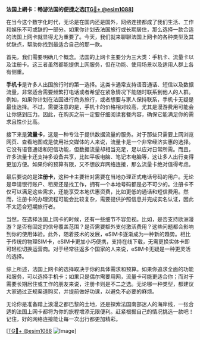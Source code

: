 **法国上網卡：畅游法国的便捷之选[[TG💪+ @esim1088](https://t.me/s/esim1088)]**

在当今这个数字化时代，无论是在国内还是国外，网络连接都成了我们生活、工作和娱乐不可或缺的一部分。如果你计划去法国旅行或长期居住，那么选择一款合适的法国上网卡就显得尤为重要了。今天，我们就来聊聊法国上网卡的各种类型及其优缺点，帮助你找到最适合自己的那一款。

首先，我们需要明确几个概念。法国的上网卡主要分为三大类：手机卡、流量卡以及注册卡。这三者虽然都能提供上网服务，但在功能、使用场景以及适用人群上各有侧重。

**手机卡**是许多人出国旅行时的第一选择。这类卡通常支持语音通话、短信以及数据流量，非常适合需要频繁打电话或者希望在紧急情况下能随时联系到他人的人群。例如，如果你计划在法国进行商务旅行，或者想要与家人保持联系，手机卡无疑是最佳选择。不过，需要注意的是，手机卡的价格相对较高，尤其是漫游费用可能会让你感到压力。因此，在购买之前一定要仔细阅读套餐内容，确保它能满足你的需求且性价比高。

接下来是**流量卡**，这是一种专注于提供数据流量的服务。对于那些只需要上网浏览网页、查看地图或是使用社交媒体的人来说，流量卡是一个非常经济实惠的选择。它没有语音通话和短信功能，但数据流量却相当充足，足以应对日常所需。而且，许多流量卡还支持多设备共享，比如平板电脑、笔记本电脑等，这让多人出行变得更加方便。如果你的预算有限，又不想放弃网络连接，那么流量卡绝对值得考虑。

最后要说的是**注册卡**，这种卡主要针对需要在当地办理正式电话号码的用户。无论是申请银行账户、租房还是找工作，拥有一个本地号码都是必不可少的。注册卡不仅可以满足这些需求，还能享受本地优惠资费，比如更低的通话和短信费用。然而，注册卡的办理流程可能会比较复杂，需要提供护照信息并完成实名认证，因此不太适合短期旅行者。

当然，在选择法国上网卡的时候，还有一些细节不容忽视。比如，是否支持欧洲漫游？是否有固定的信号覆盖范围？是否需要额外支付激活费用？这些问题都会影响到你的使用体验。此外，随着技术的发展，eSIM卡逐渐成为一种新的趋势。相比于传统的物理SIM卡，eSIM卡更加小巧便携，支持在线下载，无需更换实体卡即可轻松切换运营商。对于经常往返多个国家的人来说，eSIM卡无疑是一种更灵活的选择。

综上所述，法国上网卡的选择取决于你的具体需求和预算。如果你追求全面的功能和服务，可以选择手机卡；如果只是偶尔需要用网，流量卡可能更适合你；而对于需要长期居住或工作的朋友来说，注册卡则是不二之选。无论哪一种类型，都建议大家通过正规渠道购买，并提前做好功课，以避免不必要的麻烦。

无论你是准备踏上浪漫之都巴黎的土地，还是探索法国南部迷人的海岸线，一张合适的法国上网卡都将为你的旅程增添无限便利。赶紧根据自己的情况挑选一款吧！记住，好的网络连接能让每一次出行都更加精彩。

[[TG💪+ @esim1088](https://t.me/s/esim1088) ![Image](https://i.postimg.cc/4NQfJmqS/Snipaste-2025-05-13-00-14-12.png)]